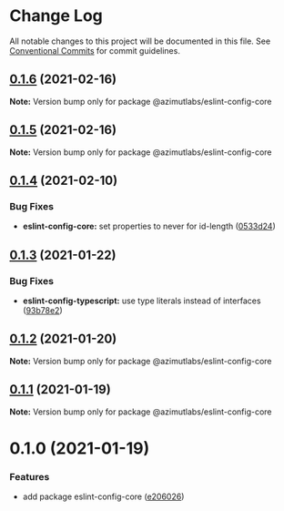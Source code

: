 # Change Log

All notable changes to this project will be documented in this file.
See [Conventional Commits](https://conventionalcommits.org) for commit guidelines.

## [0.1.6](https://github.com/azimutlabs/eslint/compare/@azimutlabs/eslint-config-core@0.1.5...@azimutlabs/eslint-config-core@0.1.6) (2021-02-16)

**Note:** Version bump only for package @azimutlabs/eslint-config-core





## [0.1.5](https://github.com/azimutlabs/eslint/compare/@azimutlabs/eslint-config-core@0.1.4...@azimutlabs/eslint-config-core@0.1.5) (2021-02-16)

**Note:** Version bump only for package @azimutlabs/eslint-config-core





## [0.1.4](https://github.com/azimutlabs/eslint/compare/@azimutlabs/eslint-config-core@0.1.3...@azimutlabs/eslint-config-core@0.1.4) (2021-02-10)


### Bug Fixes

* **eslint-config-core:** set properties to never for id-length ([0533d24](https://github.com/azimutlabs/eslint/commit/0533d241440888470ed5d06cf9e2b6c234547f5d))





## [0.1.3](https://github.com/azimutlabs/eslint/compare/@azimutlabs/eslint-config-core@0.1.2...@azimutlabs/eslint-config-core@0.1.3) (2021-01-22)


### Bug Fixes

* **eslint-config-typescript:** use type literals instead of interfaces ([93b78e2](https://github.com/azimutlabs/eslint/commit/93b78e2ebd5486386edb0390015e623b7f2f6e0f))





## [0.1.2](https://github.com/azimutlabs/eslint/compare/@azimutlabs/eslint-config-core@0.1.1...@azimutlabs/eslint-config-core@0.1.2) (2021-01-20)

**Note:** Version bump only for package @azimutlabs/eslint-config-core





## [0.1.1](https://github.com/azimutlabs/eslint/compare/@azimutlabs/eslint-config-core@0.1.0...@azimutlabs/eslint-config-core@0.1.1) (2021-01-19)

**Note:** Version bump only for package @azimutlabs/eslint-config-core





# 0.1.0 (2021-01-19)


### Features

* add package eslint-config-core ([e206026](https://github.com/azimutlabs/eslint/commit/e206026b14b686615bd3dd3f2a5a25b6f8836004))

